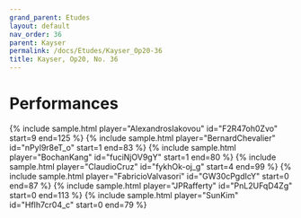 ```yaml
---
grand_parent: Etudes
layout: default
nav_order: 36
parent: Kayser
permalink: /docs/Etudes/Kayser_Op20-36
title: Kayser, Op20, No. 36
---
```

# Performances
<div class="sample-container">
    {% include sample.html player="AlexandrosIakovou" id="F2R47oh0Zvo" start=9 end=125 %}
    {% include sample.html player="BernardChevalier" id="nPyI9r8eT_o" start=1 end=83 %}
    {% include sample.html player="BochanKang" id="fuciNjOV9gY" start=1 end=80 %}
    {% include sample.html player="ClaudioCruz" id="fykhOk-oj_g" start=4 end=99 %}
    {% include sample.html player="FabricioValvasori" id="GW30cPgdIcY" start=0 end=87 %}
    {% include sample.html player="JPRafferty" id="PnL2UFqD4Zg" start=0 end=113 %}
    {% include sample.html player="SunKim" id="HfIh7cr04_c" start=0 end=79 %}
</div>